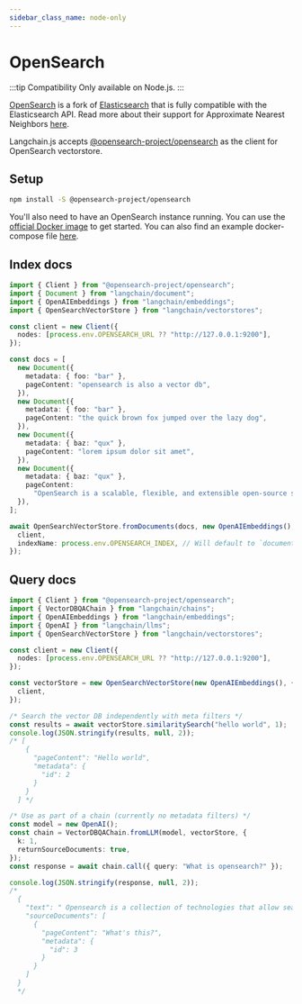 ```yaml
---
sidebar_class_name: node-only
---
```


# OpenSearch

:::tip Compatibility
Only available on Node.js.
:::

[OpenSearch](https://opensearch.org/) is a fork of [Elasticsearch](https://www.elastic.co/elasticsearch/) that is fully compatible with the Elasticsearch API. Read more about their support for Approximate Nearest Neighbors [here](https://opensearch.org/docs/latest/search-plugins/knn/approximate-knn/).

Langchain.js accepts [@opensearch-project/opensearch](https://opensearch.org/docs/latest/clients/javascript/index/) as the client for OpenSearch vectorstore.

## Setup

```bash npm2yarn
npm install -S @opensearch-project/opensearch
```

You'll also need to have an OpenSearch instance running. You can use the [official Docker image](https://opensearch.org/docs/latest/opensearch/install/docker/) to get started. You can also find an example docker-compose file [here](https://github.com/hwchase17/langchainjs/blob/main/examples/src/indexes/vector_stores/opensearch/docker-compose.yml).

## Index docs

```typescript
import { Client } from "@opensearch-project/opensearch";
import { Document } from "langchain/document";
import { OpenAIEmbeddings } from "langchain/embeddings";
import { OpenSearchVectorStore } from "langchain/vectorstores";

const client = new Client({
  nodes: [process.env.OPENSEARCH_URL ?? "http://127.0.0.1:9200"],
});

const docs = [
  new Document({
    metadata: { foo: "bar" },
    pageContent: "opensearch is also a vector db",
  }),
  new Document({
    metadata: { foo: "bar" },
    pageContent: "the quick brown fox jumped over the lazy dog",
  }),
  new Document({
    metadata: { baz: "qux" },
    pageContent: "lorem ipsum dolor sit amet",
  }),
  new Document({
    metadata: { baz: "qux" },
    pageContent:
      "OpenSearch is a scalable, flexible, and extensible open-source software suite for search, analytics, and observability applications",
  }),
];

await OpenSearchVectorStore.fromDocuments(docs, new OpenAIEmbeddings(), {
  client,
  indexName: process.env.OPENSEARCH_INDEX, // Will default to `documents`
});
```

## Query docs

```typescript
import { Client } from "@opensearch-project/opensearch";
import { VectorDBQAChain } from "langchain/chains";
import { OpenAIEmbeddings } from "langchain/embeddings";
import { OpenAI } from "langchain/llms";
import { OpenSearchVectorStore } from "langchain/vectorstores";

const client = new Client({
  nodes: [process.env.OPENSEARCH_URL ?? "http://127.0.0.1:9200"],
});

const vectorStore = new OpenSearchVectorStore(new OpenAIEmbeddings(), {
  client,
});

/* Search the vector DB independently with meta filters */
const results = await vectorStore.similaritySearch("hello world", 1);
console.log(JSON.stringify(results, null, 2));
/* [
    {
      "pageContent": "Hello world",
      "metadata": {
        "id": 2
      }
    }
  ] */

/* Use as part of a chain (currently no metadata filters) */
const model = new OpenAI();
const chain = VectorDBQAChain.fromLLM(model, vectorStore, {
  k: 1,
  returnSourceDocuments: true,
});
const response = await chain.call({ query: "What is opensearch?" });

console.log(JSON.stringify(response, null, 2));
/* 
  {
    "text": " Opensearch is a collection of technologies that allow search engines to publish search results in a standard format, making it easier for users to search across multiple sites.",
    "sourceDocuments": [
      {
        "pageContent": "What's this?",
        "metadata": {
          "id": 3
        }
      }
    ]
  } 
  */
```
